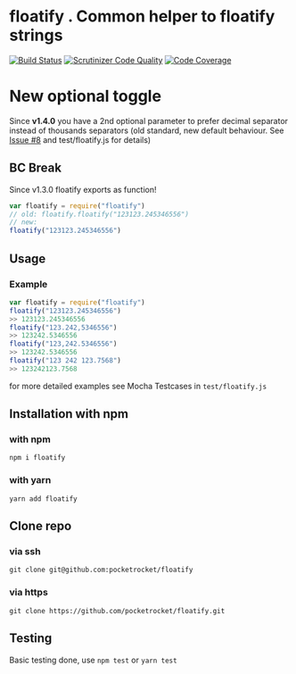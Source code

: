 floatify . Common helper to floatify strings
===
[![Build Status](https://travis-ci.org/pocketrocket/floatify.svg?branch=master)](https://travis-ci.org/pocketrocket/floatify)
[![Scrutinizer Code Quality](https://scrutinizer-ci.com/g/pocketrocket/floatify/badges/quality-score.png?b=master)](https://scrutinizer-ci.com/g/pocketrocket/floatify/?branch=master)
[![Code Coverage](https://scrutinizer-ci.com/g/pocketrocket/floatify/badges/coverage.png?b=master)](https://scrutinizer-ci.com/g/pocketrocket/floatify/?branch=master)

# New optional toggle
Since **v1.4.0** you have a 2nd optional parameter to prefer decimal separator instead of thousands separators (old standard, new default behaviour. See [Issue #8](https://github.com/pocketrocket/floatify/issues/8) and test/floatify.js for details)


## BC Break

Since v1.3.0 floatify exports as function!

```js
var floatify = require("floatify")
// old: floatify.floatify("123123.245346556")
// new:
floatify("123123.245346556")
```

## Usage
### Example

```js
var floatify = require("floatify")
floatify("123123.245346556")
>> 123123.245346556
floatify("123.242,5346556")
>> 123242.5346556
floatify("123,242.5346556")
>> 123242.5346556
floatify("123 242 123.7568")
>> 123242123.7568
```

for more detailed examples see Mocha Testcases in `test/floatify.js`

## Installation with npm
### with npm
`npm i floatify`
### with yarn
`yarn add floatify`

## Clone repo
### via ssh
`git clone git@github.com:pocketrocket/floatify`
### via https
`git clone https://github.com/pocketrocket/floatify.git`

## Testing
Basic testing done, use `npm test` or `yarn test`